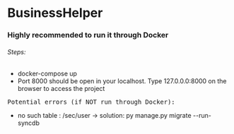 # BusinessHelper
<h3>Highly recommended to run it through Docker</h3>
<h6>Steps:</h6>
<ul>
<li>docker-compose up</li>
<li>Port 8000 should be open in your localhost. Type 127.0.0.0:8000 on the browser to access the project</li>
</ul>
<pre>Potential errors (if NOT run through Docker):</pre>
<ul>
<li>no such table : /sec/user -> solution: py manage.py migrate --run-syncdb</li>
</ul>
